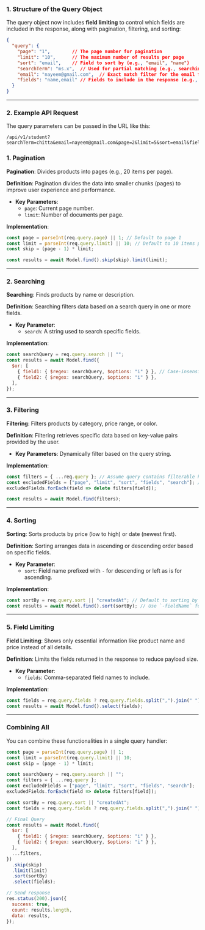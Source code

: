

### **1. Structure of the Query Object**

The query object now includes **field limiting** to control which fields are included in the response, along with pagination, filtering, and sorting:

```json
{
  "query": {
    "page": "1",        // The page number for pagination
    "limit": "10",      // The maximum number of results per page
    "sort": "email",    // Field to sort by (e.g., "email", "name")
    "searchTerm": "ms.x",  // Used for partial matching (e.g., searching for 'ms.x' in names, emails, etc.)
    "email": "nayeem@gmail.com",  // Exact match filter for the email field
    "fields": "name,email" // Fields to include in the response (e.g., name and email only)
  }
}
```

---

### **2. Example API Request**
The query parameters can be passed in the URL like this:

```
/api/v1/student?searchTerm=chitta&email=nayeem@gmail.com&page=2&limit=5&sort=email&fields=name,email
```

### **1. Pagination**
**Pagination**: Divides products into pages (e.g., 20 items per page).

**Definition**: Pagination divides the data into smaller chunks (pages) to improve user experience and performance.

- **Key Parameters**:
  - `page`: Current page number.
  - `limit`: Number of documents per page.

**Implementation**:
```javascript
const page = parseInt(req.query.page) || 1; // Default to page 1
const limit = parseInt(req.query.limit) || 10; // Default to 10 items per page
const skip = (page - 1) * limit;

const results = await Model.find().skip(skip).limit(limit);
```

---

### **2. Searching**


**Searching**: Finds products by name or description.

**Definition**: Searching filters data based on a search query in one or more fields.

- **Key Parameter**:
  - `search`: A string used to search specific fields.

**Implementation**:
```javascript
const searchQuery = req.query.search || "";
const results = await Model.find({
  $or: [
    { field1: { $regex: searchQuery, $options: "i" } }, // Case-insensitive search
    { field2: { $regex: searchQuery, $options: "i" } },
  ],
});
```

---

### **3. Filtering**

**Filtering**: Filters products by category, price range, or color.


**Definition**: Filtering retrieves specific data based on key-value pairs provided by the user.

- **Key Parameters**: Dynamically filter based on the query string.

**Implementation**:
```javascript
const filters = { ...req.query }; // Assume query contains filterable keys like `category`, `status`, etc.
const excludedFields = ["page", "limit", "sort", "fields", "search"]; // Exclude non-filter fields
excludedFields.forEach(field => delete filters[field]);

const results = await Model.find(filters);
```

---

### **4. Sorting**

**Sorting**: Sorts products by price (low to high) or date (newest first).

**Definition**: Sorting arranges data in ascending or descending order based on specific fields.

- **Key Parameter**:
  - `sort`: Field name prefixed with `-` for descending or left as is for ascending.

**Implementation**:
```javascript
const sortBy = req.query.sort || "createdAt"; // Default to sorting by `createdAt`
const results = await Model.find().sort(sortBy); // Use `-fieldName` for descending order
```

---

### **5. Field Limiting**

**Field Limiting**: Shows only essential information like product name and price instead of all details.


**Definition**: Limits the fields returned in the response to reduce payload size.

- **Key Parameter**:
  - `fields`: Comma-separated field names to include.

**Implementation**:
```javascript
const fields = req.query.fields ? req.query.fields.split(",").join(" ") : ""; // Default to all fields
const results = await Model.find().select(fields);
```

---

### **Combining All**
You can combine these functionalities in a single query handler:

```javascript
const page = parseInt(req.query.page) || 1;
const limit = parseInt(req.query.limit) || 10;
const skip = (page - 1) * limit;

const searchQuery = req.query.search || "";
const filters = { ...req.query };
const excludedFields = ["page", "limit", "sort", "fields", "search"];
excludedFields.forEach(field => delete filters[field]);

const sortBy = req.query.sort || "createdAt";
const fields = req.query.fields ? req.query.fields.split(",").join(" ") : "";

// Final Query
const results = await Model.find({
  $or: [
    { field1: { $regex: searchQuery, $options: "i" } },
    { field2: { $regex: searchQuery, $options: "i" } },
  ],
  ...filters,
})
  .skip(skip)
  .limit(limit)
  .sort(sortBy)
  .select(fields);

// Send response
res.status(200).json({
  success: true,
  count: results.length,
  data: results,
});
```

